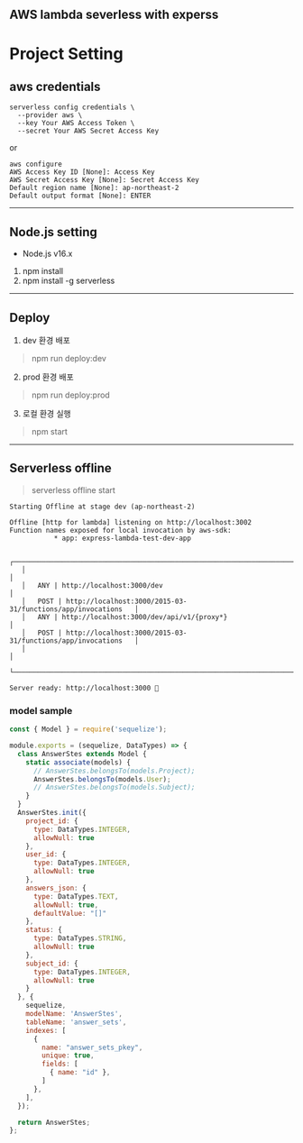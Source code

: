 ## AWS lambda severless with experss


# Project Setting
## aws credentials

```shell
serverless config credentials \
  --provider aws \
  --key Your AWS Access Token \
  --secret Your AWS Secret Access Key
```
or
```shell
aws configure
AWS Access Key ID [None]: Access Key
AWS Secret Access Key [None]: Secret Access Key
Default region name [None]: ap-northeast-2
Default output format [None]: ENTER
```

---
## Node.js setting

* Node.js v16.x
1. npm install
2. npm install -g serverless

---
## Deploy

1. dev 환경 배포
> npm run deploy:dev

2. prod 환경 배포
> npm run deploy:prod

3. 로컬 환경 실행
> npm start

---
## Serverless offline
> serverless offline start
```shell
Starting Offline at stage dev (ap-northeast-2)

Offline [http for lambda] listening on http://localhost:3002
Function names exposed for local invocation by aws-sdk:
           * app: express-lambda-test-dev-app

   ┌───────────────────────────────────────────────────────────────────────┐
   │                                                                       │
   │   ANY | http://localhost:3000/dev                                     │
   │   POST | http://localhost:3000/2015-03-31/functions/app/invocations   │
   │   ANY | http://localhost:3000/dev/api/v1/{proxy*}                     │
   │   POST | http://localhost:3000/2015-03-31/functions/app/invocations   │
   │                                                                       │
   └───────────────────────────────────────────────────────────────────────┘

Server ready: http://localhost:3000 🚀
```

### model sample
```js
const { Model } = require('sequelize');

module.exports = (sequelize, DataTypes) => {
  class AnswerStes extends Model {
    static associate(models) {
      // AnswerStes.belongsTo(models.Project);
      AnswerStes.belongsTo(models.User);
      // AnswerStes.belongsTo(models.Subject);
    }
  }
  AnswerStes.init({
    project_id: {
      type: DataTypes.INTEGER,
      allowNull: true
    },
    user_id: {
      type: DataTypes.INTEGER,
      allowNull: true
    },
    answers_json: {
      type: DataTypes.TEXT,
      allowNull: true,
      defaultValue: "[]"
    },
    status: {
      type: DataTypes.STRING,
      allowNull: true
    },
    subject_id: {
      type: DataTypes.INTEGER,
      allowNull: true
    }
  }, {
    sequelize,
    modelName: 'AnswerStes',
    tableName: 'answer_sets',
    indexes: [
      {
        name: "answer_sets_pkey",
        unique: true,
        fields: [
          { name: "id" },
        ]
      },
    ],
  });

  return AnswerStes;
};
```